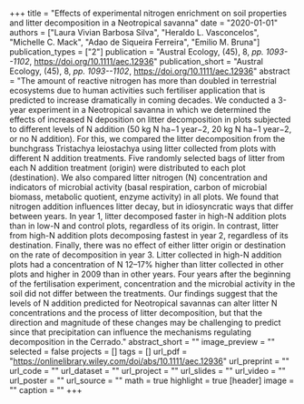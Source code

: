 +++
title = "Effects of experimental nitrogen enrichment on soil properties and litter decomposition in a Neotropical savanna"
date = "2020-01-01"
authors = ["Laura Vivian Barbosa Silva", "Heraldo L. Vasconcelos", "Michelle C. Mack", "Adao de Siqueira Ferreira", "Emilio M. Bruna"]
publication_types = ["2"]
publication = "Austral Ecology, (45), 8, _pp. 1093--1102_, https://doi.org/10.1111/aec.12936"
publication_short = "Austral Ecology, (45), 8, _pp. 1093--1102_, https://doi.org/10.1111/aec.12936"
abstract = "The amount of reactive nitrogen has more than doubled in terrestrial ecosystems due to human activities such fertiliser application that is predicted to increase dramatically in coming decades. We conducted a 3-year experiment in a Neotropical savanna in which we determined the effects of increased N deposition on litter decomposition in plots subjected to different levels of N addition (50 kg N ha−1 year−2, 20 kg N ha−1 year−2, or no N addition). For this, we compared the litter decomposition from the bunchgrass Tristachya leiostachya using litter collected from plots with different N addition treatments. Five randomly selected bags of litter from each N addition treatment (origin) were distributed to each plot (destination). We also compared litter nitrogen (N) concentration and indicators of microbial activity (basal respiration, carbon of microbial biomass, metabolic quotient, enzyme activity) in all plots. We found that nitrogen addition influences litter decay, but in idiosyncratic ways that differ between years. In year 1, litter decomposed faster in high-N addition plots than in low-N and control plots, regardless of its origin. In contrast, litter from high-N addition plots decomposing fastest in year 2, regardless of its destination. Finally, there was no effect of either litter origin or destination on the rate of decomposition in year 3. Litter collected in high-N addition plots had a concentration of N 12–17% higher than litter collected in other plots and higher in 2009 than in other years. Four years after the beginning of the fertilisation experiment, concentration and the microbial activity in the soil did not differ between the treatments. Our findings suggest that the levels of N addition predicted for Neotropical savannas can alter litter N concentrations and the process of litter decomposition, but that the direction and magnitude of these changes may be challenging to predict since that precipitation can influence the mechanisms regulating decomposition in the Cerrado."
abstract_short = ""
image_preview = ""
selected = false
projects = []
tags = []
url_pdf = "https://onlinelibrary.wiley.com/doi/abs/10.1111/aec.12936"
url_preprint = ""
url_code = ""
url_dataset = ""
url_project = ""
url_slides = ""
url_video = ""
url_poster = ""
url_source = ""
math = true
highlight = true
[header]
image = ""
caption = ""
+++
